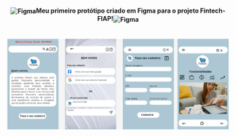  <div> <H4 align="center">
<img align="center" alt="Figma" height="30" width="70" src="https://cdn.jsdelivr.net/gh/devicons/devicon/icons/figma/figma-original.svg" />Meu primeiro protótipo criado em Figma para o projeto Fintech-FIAP!<img align="center" alt="Figma" height="30" width="70" src="https://cdn.jsdelivr.net/gh/devicons/devicon/icons/figma/figma-original.svg" /> </h4></div>
<br>
<img src="Mobile_Fintech.png" alt="Descrição da imagem">

   
